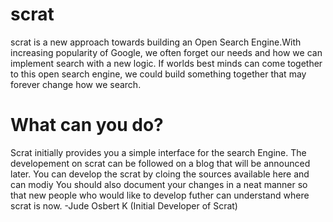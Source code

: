 # scrat
scrat is a new approach towards building an Open Search Engine.With increasing popularity of Google, we often forget our needs
and how we can implement search with a new logic.
If worlds best minds can come together to this open search engine, we could build something together that may forever change
how we search.
# What can you do?
Scrat initially provides you  a simple interface for the search Engine.
The developement on scrat can be followed on  a blog that will be announced later.
You can develop the scrat by cloing the sources available here and can modiy
You should also document your changes in a neat manner so that new people who would like to develop futher can understand
where scrat is now.
-Jude Osbert K
(Initial Developer of Scrat)
